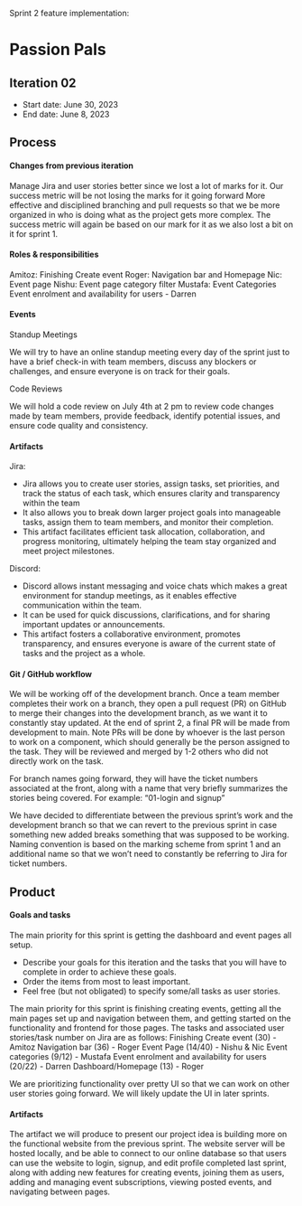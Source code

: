 Sprint 2 feature implementation:

# Passion Pals
## Iteration 02

 * Start date: June 30, 2023
 * End date: June 8, 2023

## Process

#### Changes from previous iteration

Manage Jira and user stories better since we lost a lot of marks for it. Our success metric will be not losing the marks for it going forward
More effective and disciplined branching and pull requests so that we be more organized in who is doing what as the project gets more complex. The success metric will again be based on our mark for it as we also lost a bit on it for sprint 1.

#### Roles & responsibilities
Amitoz: Finishing Create event 
Roger: Navigation bar and Homepage
Nic: Event page
Nishu: Event page category filter
Mustafa: Event Categories
Event enrolment and availability for users - Darren

#### Events

Standup Meetings

We will try to have an online standup meeting every day of the sprint just to have a brief check-in with team members, discuss any blockers or challenges, and ensure everyone is on track for their goals.

Code Reviews

We will hold a code review on July 4th at 2 pm to review code changes made by team members, provide feedback, identify potential issues, and ensure code quality and consistency.


#### Artifacts

Jira:
* Jira allows you to create user stories, assign tasks, set priorities, and track the status of each task, which ensures clarity and transparency within the team
* It also allows you to break down larger project goals into manageable tasks, assign them to team members, and monitor their completion.
* This artifact facilitates efficient task allocation, collaboration, and progress monitoring, ultimately helping the team stay organized and meet project milestones.

Discord:
* Discord allows instant messaging and voice chats which makes a great environment for standup meetings, as it enables effective communication within the team.
* It can be used for quick discussions, clarifications, and for sharing important updates or announcements.
* This artifact fosters a collaborative environment, promotes transparency, and ensures everyone is aware of the current state of tasks and the project as a whole.


#### Git / GitHub workflow

We will be working off of the development branch. Once a team member completes their work on a branch, they open a pull request (PR) on GitHub to merge their changes into the development branch, as we want it to constantly stay updated. At the end of sprint 2, a final PR will be made from development to main. Note PRs will be done by whoever is the last person to work on a component, which should generally be the person assigned to the task. They will be reviewed and merged by 1-2 others who did not directly work on the task.

For branch names going forward, they will have the ticket numbers associated at the front, along with a name that very briefly summarizes the stories being covered. For example: “01-login and signup”

We have decided to differentiate between the previous sprint’s work and the development branch so that we can revert to the previous sprint in case something new added breaks something that was supposed to be working. Naming convention is based on the marking scheme from sprint 1 and an additional name so that we won’t need to constantly be referring to Jira for ticket numbers.


## Product


#### Goals and tasks

The main priority for this sprint is getting the dashboard and event pages all setup.

 * Describe your goals for this iteration and the tasks that you will have to complete in order to achieve these goals.
 * Order the items from most to least important.
 * Feel free (but not obligated) to specify some/all tasks as user stories.

The main priority for this sprint is finishing creating events, getting all the main pages set up and navigation between them, and getting started on the functionality and frontend for those pages.
The tasks and associated user stories/task number on Jira are as follows:
Finishing Create event (30) - Amitoz
Navigation bar (36) - Roger
Event Page (14/40) - Nishu & Nic
Event categories (9/12) - Mustafa
Event enrolment and availability for users (20/22) - Darren
Dashboard/Homepage (13) - Roger

We are prioritizing functionality over pretty UI so that we can work on other user stories going forward. We will likely update the UI in later sprints.

#### Artifacts

The artifact we will produce to present our project idea is building more on the functional website from the previous sprint. The website server will be hosted locally, and be able to connect to our online database so that users can use the website to login, signup, and edit profile completed last sprint, along with adding new features for creating events, joining them as users, adding and managing event subscriptions, viewing posted events, and navigating between pages.
